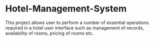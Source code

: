 # Hotel-Management-System
This project allows user to perform a number of essential operations required in a hotel user interface such as management of records, availability of  rooms, pricing of rooms etc.
